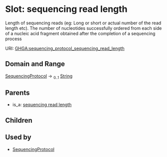 
# Slot: sequencing read length


Length of sequencing reads (eg: Long or short or actual number of the read length etc). The number of nucleotides successfully ordered from each side of a nucleic acid fragment obtained after the completion of a sequencing process

URI: [GHGA:sequencing_protocol_sequencing_read_length](https://w3id.org/GHGA/sequencing_protocol_sequencing_read_length)


## Domain and Range

[SequencingProtocol](SequencingProtocol.md) &#8594;  <sub>0..1</sub> [String](types/String.md)

## Parents

 *  is_a: [sequencing read length](sequencing_read_length.md)

## Children


## Used by

 * [SequencingProtocol](SequencingProtocol.md)
